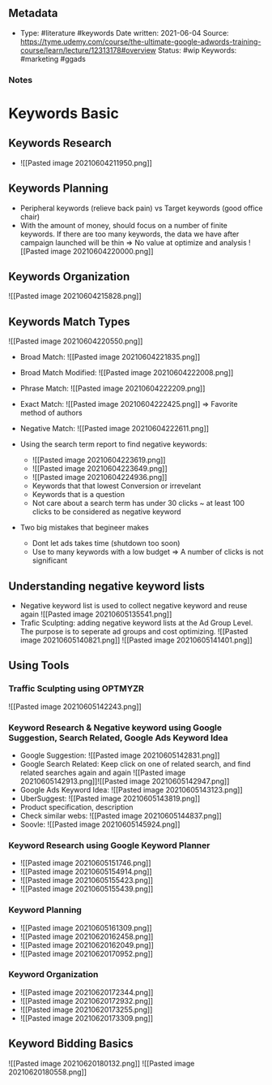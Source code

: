 ## Metadata

-  Type: #literature #keywords
    Date written: 2021-06-04
    Source:  https://tyme.udemy.com/course/the-ultimate-google-adwords-training-course/learn/lecture/12313178#overview
    Status: #wip
    Keywords:  #marketing #ggads
	
### Notes
# Keywords Basic
## Keywords Research
- ![[Pasted image 20210604211950.png]]

## Keywords Planning
- Peripheral keywords (relieve back pain) vs Target keywords (good office chair) 
- With the amount of money, should focus on a number of finite keywords. If there are too many keywords, the data we have after campaign launched will be thin => No value at optimize and analysis
![[Pasted image 20210604220000.png]]
## Keywords Organization
![[Pasted image 20210604215828.png]]

## Keywords Match Types
![[Pasted image 20210604220550.png]]
- Broad Match: ![[Pasted image 20210604221835.png]]
- Broad Match Modified: ![[Pasted image 20210604222008.png]]
- Phrase Match: ![[Pasted image 20210604222209.png]]
- Exact Match: ![[Pasted image 20210604222425.png]] => Favorite method of authors
- Negative Match: ![[Pasted image 20210604222611.png]]
- Using the search term report to find negative keywords:
	- ![[Pasted image 20210604223619.png]]
	- ![[Pasted image 20210604223649.png]]
	- ![[Pasted image 20210604224936.png]]
	- Keywords that that lowest Conversion or irrevelant 
	- Keywords that is a question
	- Not care about a search term has under 30 clicks ~ at least 100 clicks to be considered as negative keyword

- Two big mistakes that begineer makes
	- Dont let ads takes time (shutdown too soon)
	- Use to many keywords with a low budget => A number of clicks is not significant
## Understanding negative keyword lists
- Negative keyword list is used to collect negative keyword and reuse again
![[Pasted image 20210605135541.png]]
- Trafic Sculpting: adding negative keyword lists at the Ad Group Level. The purpose is to seperate ad groups and cost optimizing.
![[Pasted image 20210605140821.png]]
![[Pasted image 20210605141401.png]]

## Using Tools
### Traffic Sculpting using OPTMYZR
![[Pasted image 20210605142243.png]]
### Keyword Research & Negative keyword using Google Suggestion, Search Related, Google Ads Keyword Idea
- Google Suggestion: ![[Pasted image 20210605142831.png]]
- Google Search Related: Keep click on one of related search, and find related searches again and again ![[Pasted image 20210605142913.png]]![[Pasted image 20210605142947.png]]
- Google Ads Keyword Idea: ![[Pasted image 20210605143123.png]]
- UberSuggest: ![[Pasted image 20210605143819.png]]
- Product specification, description
- Check similar webs: ![[Pasted image 20210605144837.png]]
- Soovle: ![[Pasted image 20210605145924.png]]
### Keyword Research using Google Keyword Planner
- ![[Pasted image 20210605151746.png]]
- ![[Pasted image 20210605154914.png]]
- ![[Pasted image 20210605155423.png]]
- ![[Pasted image 20210605155439.png]]
### Keyword Planning
- ![[Pasted image 20210605161309.png]]
- ![[Pasted image 20210620162458.png]]
- ![[Pasted image 20210620162049.png]]
- ![[Pasted image 20210620170952.png]]
### Keyword Organization
- ![[Pasted image 20210620172344.png]]
- ![[Pasted image 20210620172932.png]]
- ![[Pasted image 20210620173255.png]]
- ![[Pasted image 20210620173309.png]]
## Keyword Bidding Basics
![[Pasted image 20210620180132.png]]
![[Pasted image 20210620180558.png]]
